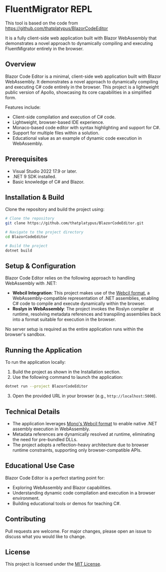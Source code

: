 # FluentMigrator REPL

This tool is based on the code from https://github.com/thatplatypus/BlazorCodeEditor

It is a fully client-side web application built with Blazor WebAssembly that demonstrates a novel approach to dynamically compiling and executing FluentMigrator entirely in the browser.

## Overview
Blazor Code Editor is a minimal, client-side web application built with Blazor WebAssembly. It demonstrates a novel approach to dynamically compiling and executing C# code entirely in the browser. This project is a lightweight public version of Apollo, showcasing its core capabilities in a simplified form.

Features include:
- Client-side compilation and execution of C# code.
- Lightweight, browser-based IDE experience.
- Monaco-based code editor with syntax highlighting and support for C#.
- Support for multiple files within a solution.
- Educational value as an example of dynamic code execution in WebAssembly.

## Prerequisites
- Visual Studio 2022 17.9 or later.
- .NET 9 SDK installed.
- Basic knowledge of C# and Blazor.

## Installation & Build
Clone the repository and build the project using:

```bash
# Clone the repository
git clone https://github.com/thatplatypus/BlazorCodeEditor.git

# Navigate to the project directory
cd BlazorCodeEditor

# Build the project
dotnet build
```

## Setup & Configuration
Blazor Code Editor relies on the following approach to handling WebAssembly with .NET:

- **Webcil Integration**: This project makes use of the [Webcil format](https://github.com/dotnet/runtime/blob/main/docs/design/mono/webcil.md), a WebAssembly-compatible representation of .NET assemblies, enabling C# code to compile and execute dynamically within the browser.
- **Roslyn in WebAssembly**: The project invokes the Roslyn compiler at runtime, resolving metadata references and transpiling assemblies back into a format suitable for execution in the browser.

No server setup is required as the entire application runs within the browser's sandbox.

## Running the Application
To run the application locally:

1. Build the project as shown in the Installation section.
2. Use the following command to launch the application:

```bash
dotnet run --project BlazorCodeEditor
```

3. Open the provided URL in your browser (e.g., `http://localhost:5000`).

## Technical Details
- The application leverages [Mono's Webcil format](https://github.com/dotnet/runtime/blob/main/docs/design/mono/webcil.md) to enable native .NET assembly execution in WebAssembly.
- Metadata references are dynamically resolved at runtime, eliminating the need for pre-bundled DLLs.
- The project adopts a reflection-heavy architecture due to browser runtime constraints, supporting only browser-compatible APIs.

## Educational Use Case
Blazor Code Editor is a perfect starting point for:
- Exploring WebAssembly and Blazor capabilities.
- Understanding dynamic code compilation and execution in a browser environment.
- Building educational tools or demos for teaching C#.

## Contributing
Pull requests are welcome. For major changes, please open an issue to discuss what you would like to change.

## License
This project is licensed under the [MIT License](https://choosealicense.com/licenses/mit/).
